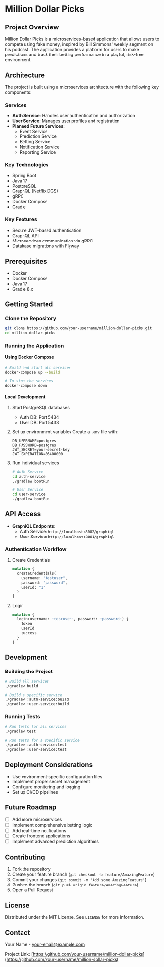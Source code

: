# Million Dollar Picks

## Project Overview

Million Dollar Picks is a microservices-based application that allows users to compete using fake money, inspired by Bill Simmons' weekly segment on his podcast. The application provides a platform for users to make predictions and track their betting performance in a playful, risk-free environment.

## Architecture

The project is built using a microservices architecture with the following key components:

### Services
- **Auth Service**: Handles user authentication and authorization
- **User Service**: Manages user profiles and registration
- **Planned Future Services**:
    - Event Service
    - Prediction Service
    - Betting Service
    - Notification Service
    - Reporting Service

### Key Technologies
- Spring Boot
- Java 17
- PostgreSQL
- GraphQL (Netflix DGS)
- gRPC
- Docker Compose
- Gradle

### Key Features
- Secure JWT-based authentication
- GraphQL API
- Microservices communication via gRPC
- Database migrations with Flyway

## Prerequisites

- Docker
- Docker Compose
- Java 17
- Gradle 8.x

## Getting Started

### Clone the Repository

```bash
git clone https://github.com/your-username/million-dollar-picks.git
cd million-dollar-picks
```

### Running the Application

#### Using Docker Compose

```bash
# Build and start all services
docker-compose up --build

# To stop the services
docker-compose down
```

#### Local Development

1. Start PostgreSQL databases
    - Auth DB: Port 5434
    - User DB: Port 5433

2. Set up environment variables
   Create a `.env` file with:
   ```
   DB_USERNAME=postgres
   DB_PASSWORD=postgres
   JWT_SECRET=your-secret-key
   JWT_EXPIRATION=86400000
   ```

3. Run individual services
   ```bash
   # Auth Service
   cd auth-service
   ./gradlew bootRun

   # User Service
   cd user-service
   ./gradlew bootRun
   ```

## API Access

- **GraphiQL Endpoints**:
    - Auth Service: `http://localhost:8082/graphiql`
    - User Service: `http://localhost:8081/graphiql`

### Authentication Workflow

1. Create Credentials
   ```graphql
   mutation {
     createCredentials(
       username: "testuser", 
       password: "password", 
       userId: "1"
     )
   }
   ```

2. Login
   ```graphql
   mutation {
     login(username: "testuser", password: "password") {
       token
       userId
       success
     }
   }
   ```

## Development

### Building the Project

```bash
# Build all services
./gradlew build

# Build a specific service
./gradlew :auth-service:build
./gradlew :user-service:build
```

### Running Tests

```bash
# Run tests for all services
./gradlew test

# Run tests for a specific service
./gradlew :auth-service:test
./gradlew :user-service:test
```

## Deployment Considerations

- Use environment-specific configuration files
- Implement proper secret management
- Configure monitoring and logging
- Set up CI/CD pipelines

## Future Roadmap

- [ ] Add more microservices
- [ ] Implement comprehensive betting logic
- [ ] Add real-time notifications
- [ ] Create frontend applications
- [ ] Implement advanced prediction algorithms

## Contributing

1. Fork the repository
2. Create your feature branch (`git checkout -b feature/AmazingFeature`)
3. Commit your changes (`git commit -m 'Add some AmazingFeature'`)
4. Push to the branch (`git push origin feature/AmazingFeature`)
5. Open a Pull Request

## License

Distributed under the MIT License. See `LICENSE` for more information.

## Contact

Your Name - [your-email@example.com](mailto:your-email@example.com)

Project Link: [https://github.com/your-username/million-dollar-picks](https://github.com/your-username/million-dollar-picks)
